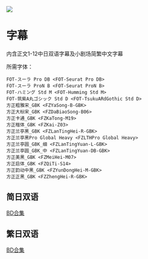 ![](https://nekomoe.pages.dev/images/2020-01/koiastv.jpg)

# 字幕

内含正文1-12中日双语字幕及小剧场简繁中文字幕

所需字体：
```
FOT-スーラ Pro DB <FOT-Seurat Pro DB>
FOT-スーラ ProN B <FOT-Seurat ProN B>
FOT-ハミング Std M <FOT-Humming Std M>
FOT-筑紫A丸ゴシック Std D <FOT-TsukuARdGothic Std D>
方正粗雅宋_GBK <FZYaSong-B-GBK>
方正大标宋_GBK <FZDaBiaoSong-B06>
方正卡通_GBK <FZKaTong-M19>
方正楷体_GBK <FZKai-Z03>
方正兰亭黑_GBK <FZLanTingHei-R-GBK>
方正兰亭黑Pro Global Heavy <FZLTHPro Global Heavy>
方正兰亭圆_GBK_细 <FZLanTingYuan-L-GBK>
方正兰亭圆_GBK_中 <FZLanTingYuan-DB-GBK>
方正美黑_GBK <FZMeiHei-M07>
方正启体_GBK <FZQiTi-S14>
方正韵动中黑_GBK <FZYunDongHei-M-GBK>
方正正黑_GBK <FZZhengHei-R-GBK>
```

## 简日双语

[BD合集](https://github.com/Nekomoekissaten-SUB/Nekomoekissaten-poi-Subs/raw/master/koiastv/Koisuru_Asteroid_BD_JPSC.7z)

## 繁日双语

[BD合集](https://github.com/Nekomoekissaten-SUB/Nekomoekissaten-poi-Subs/raw/master/koiastv/Koisuru_Asteroid_BD_JPTC.7z)